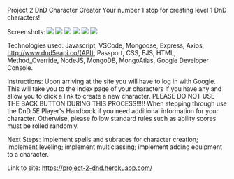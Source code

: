 Project 2 DnD Character Creator
Your number 1 stop for creating level 1 DnD characters!

Screenshots: 
![](https://i.imgur.com/7UsXSfu.png)
![](https://i.imgur.com/pfqKmMs.png)
![](https://i.imgur.com/4pdSJ83.png)
![](https://i.imgur.com/Ap9U1NY.png)
![](https://i.imgur.com/JuAwxzQ.png)
![](https://i.imgur.com/mvnZgZJ.png)

Technologies used: Javascript, VSCode, Mongoose, Express, Axios, http://www.dnd5eapi.co/(API), Passport, CSS, EJS, HTML, Method_Override, NodeJS, MongoDB, MongoAtlas, Google Developer Console.

Instructions: Upon arriving at the site you will have to log in with Google. This will take you to the index page of your characters if you have any and allow you to click a link to create a new character. PLEASE DO NOT USE THE BACK BUTTON DURING THIS PROCESS!!!!! When stepping through use the DnD 5E Player's Handbook if you need additional information for your character. Otherwise, please follow standard rules such as ability scores must be rolled randomly.

Next Steps: Implement spells and subraces for character creation; implement leveling; implement multiclassing; implement adding equipment to a character.

Link to site: https://project-2-dnd.herokuapp.com/
